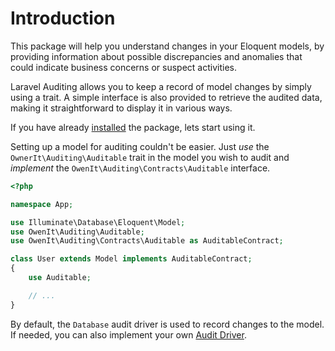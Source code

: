 # Introduction

This package will help you understand changes in your Eloquent models, by providing information about possible discrepancies and anomalies that could indicate business concerns or suspect activities.

Laravel Auditing allows you to keep a record of model changes by simply using a trait.
A simple interface is also provided to retrieve the audited data, making it straightforward to display it in various ways.

If you have already [installed](/docs/{{version}}/installation) the package, lets start using it.

Setting up a model for auditing couldn't be easier.
Just _use_ the `OwnerIt\Auditing\Auditable` trait in the model you wish to audit and _implement_ the `OwenIt\Auditing\Contracts\Auditable` interface.

```php
<?php

namespace App;

use Illuminate\Database\Eloquent\Model;
use OwenIt\Auditing\Auditable;
use OwenIt\Auditing\Contracts\Auditable as AuditableContract;

class User extends Model implements AuditableContract;
{
    use Auditable;

    // ...
}
```

By default, the `Database` audit driver is used to record changes to the model.
If needed, you can also implement your own [Audit Driver](/docs/{{version}}/audit-drivers).

